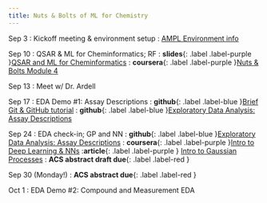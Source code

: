 ```yaml
---
title: Nuts & Bolts of ML for Chemistry
---
```


Sep 3
: Kickoff meeting & environment setup 
  : [AMPL Environment info](https://github.com/ATOMScience-org/AMPL?tab=readme-ov-file#install)

Sep 10
: QSAR & ML for Cheminformatics; RF
  : **slides**{: .label .label-purple }[QSAR and ML for Cheminformatics](https://docs.google.com/presentation/d/1zq2S0Odw93VM0F0Y4jvCVFv2jhZ3tRjg3mLfx5mWLuY/edit?usp=drive_link)
  : **coursera**{: .label .label-purple }[Nuts & Bolts Module 4](https://www.coursera.org/learn/the-nuts-and-bolts-of-machine-learning/home/module/4)

Sep 13
: Meet w/ Dr. Ardell

Sep 17
: EDA Demo #1: Assay Descriptions
  : **github**{: .label .label-blue }[Brief Git & GitHub tutorial](https://github.com/UCSF-ATOM-trainees/github-starter-course) 
  : **github**{: .label .label-blue }[Exploratory Data Analysis: Assay Descriptions](https://github.com/UCSF-ATOM-trainees/NEK-assay-description-eda/tree/main)

Sep 24
: EDA check-in; GP and NN
  : **github**{: .label .label-blue }[Exploratory Data Analysis: Assay Descriptions](https://github.com/UCSF-ATOM-trainees/NEK-assay-description-eda/tree/main)
  : **coursera**{: .label .label-purple }[Intro to Deep Learning & NNs](https://www.coursera.org/learn/introduction-to-deep-learning-with-keras)
  :**article**{: .label .label-purple } [Intro to Gaussian Processes](https://distill.pub/2019/visual-exploration-gaussian-processes/)
: **ACS abstract draft due**{: .label .label-red }

Sep 30 (Monday!)
: **ACS abstract due**{: .label .label-red }

Oct 1
: EDA Demo #2: Compound and Measurement EDA
